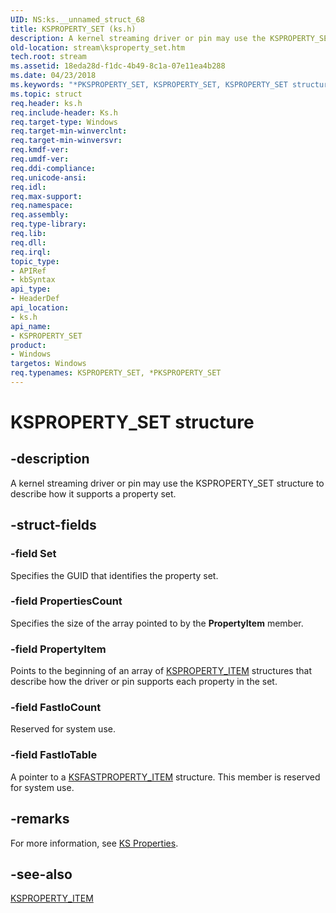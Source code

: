 ```yaml
---
UID: NS:ks.__unnamed_struct_68
title: KSPROPERTY_SET (ks.h)
description: A kernel streaming driver or pin may use the KSPROPERTY_SET structure to describe how it supports a property set.
old-location: stream\ksproperty_set.htm
tech.root: stream
ms.assetid: 18eda28d-f1dc-4b49-8c1a-07e11ea4b288
ms.date: 04/23/2018
ms.keywords: "*PKSPROPERTY_SET, KSPROPERTY_SET, KSPROPERTY_SET structure [Streaming Media Devices], PKSPROPERTY_SET, PKSPROPERTY_SET structure pointer [Streaming Media Devices], ks-struct_2c865d90-5142-4cda-bbd2-af67ac716c87.xml, ks/KSPROPERTY_SET, ks/PKSPROPERTY_SET, stream.ksproperty_set"
ms.topic: struct
req.header: ks.h
req.include-header: Ks.h
req.target-type: Windows
req.target-min-winverclnt: 
req.target-min-winversvr: 
req.kmdf-ver: 
req.umdf-ver: 
req.ddi-compliance: 
req.unicode-ansi: 
req.idl: 
req.max-support: 
req.namespace: 
req.assembly: 
req.type-library: 
req.lib: 
req.dll: 
req.irql: 
topic_type:
- APIRef
- kbSyntax
api_type:
- HeaderDef
api_location:
- ks.h
api_name:
- KSPROPERTY_SET
product:
- Windows
targetos: Windows
req.typenames: KSPROPERTY_SET, *PKSPROPERTY_SET
---
```


# KSPROPERTY_SET structure


## -description


A kernel streaming driver or pin may use the KSPROPERTY_SET structure to describe how it supports a property set.


## -struct-fields




### -field Set

Specifies the GUID that identifies the property set.


### -field PropertiesCount

Specifies the size of the array pointed to by the <b>PropertyItem</b> member.


### -field PropertyItem

Points to the beginning of an array of <a href="https://docs.microsoft.com/windows-hardware/drivers/ddi/content/ks/ns-ks-ksproperty_item">KSPROPERTY_ITEM</a> structures that describe how the driver or pin supports each property in the set.


### -field FastIoCount

Reserved for system use.


### -field FastIoTable

A pointer to a <a href="https://docs.microsoft.com/windows-hardware/drivers/ddi/content/ks/ns-ks-ksfastproperty_item">KSFASTPROPERTY_ITEM</a> structure. This member is reserved for system use.


## -remarks



For more information, see <a href="https://docs.microsoft.com/windows-hardware/drivers/stream/ks-properties">KS Properties</a>.




## -see-also




<a href="https://docs.microsoft.com/windows-hardware/drivers/ddi/content/ks/ns-ks-ksproperty_item">KSPROPERTY_ITEM</a>
 

 

